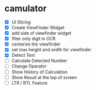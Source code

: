 # camulator

- [x] UI Slicing
- [x] Create ViewFinder Widget
- [x] add side of viewfinder widget
- [x] filter only digit in OCR
- [x] centerize the viewfinder
- [x] set max height and width for viewfinder
- [x] Detect Text
- [ ] Calculate Detected Number
- [ ] Change Operator
- [ ] Show History of Calculation
- [ ] Show Result at the top of screen
- [ ] LTR / RTL Feature